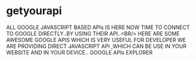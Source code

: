 # getyourapi
 ALL GOOGLE JAVASCRIPT BASED APIs IS HERE   NOW TIME TO CONNECT TO GOOGLE DIRECTLY..BY USING THEIR API..&lt;BR/> HERE ARE SOME AWESOME GOOGLE APIS WHICH IS VERY USEFUL FOR DEVELOPER WE ARE PROVIDING DIRECT JAVASCRIPT API ,WHICH CAN BE USE IN YOUR WEBSITE AND IN YOUR DEVICE..  GOOGLE APIs EXPLORER 
